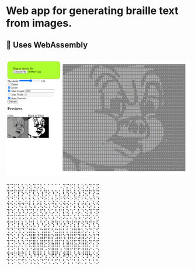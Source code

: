 # Web app for generating braille text from images.
## 🏃 Uses WebAssembly 
![screenshot of app](SS.png)
---
⢹⠩⡋⢇⢣⢑⢕⠹⡩⡣⡁⠁⠁⠁⠡⡙⡍⡫⡃⢇⢕⠱⡙⡍⡫
⢹⠩⡋⡏⡣⠣⡋⢏⢣⢱⢙⢕⠱⡑⡅⢇⢫⠣⡣⢱⢙⢍⠏⡝⠭
⢹⢙⢍⢇⠣⡃⡇⡣⡱⡙⡕⢅⢇⢕⢝⢹⢑⠕⡝⢍⢇⢣⠱⡹⢹
⢹⢑⢕⠹⡙⡍⢇⢣⢋⢇⢕⢱⠩⡣⡱⡙⡕⠕⡅⢇⢫⠣⡣⢱⢑
⢹⠱⡡⢣⠱⡹⡩⡣⡃⢏⢣⠱⡡⠣⡋⡇⢕⢱⠡⡣⡑⢕⢹⠩⡫
⢹⠩⡫⢹⠩⡣⡱⡩⡋⡫⢣⠣⡱⡑⢕⠝⡍⢇⢣⠱⡙⡝⢕⠱⣑
⢹⠩⡋⡇⢇⢕⢍⢇⢣⠱⡡⡣⢫⠹⡱⡱⡙⡝⡍⡏⡫⡙⡍⢏⢣
⢹⢙⢍⢫⢙⢍⣿⣗⢅⢳⣿⣯⠣⣓⣿⡇⡇⣽⣿⣿⡧⡱⡙⡍⢏ 
⢹⢑⢅⠇⡕⣑⢻⣿⢝⣽⡿⣿⡕⣻⣿⢱⢹⣿⡫⣹⣿⡣⡱⢹⢙
⢹⠩⡣⢣⠱⡩⡫⣿⣧⣿⡫⣻⣧⣿⡏⡇⣷⣿⣫⡹⣿⣗⠝⡍⡫
⢹⠩⡋⡇⡣⡱⡙⣽⣿⡿⡩⡻⣿⣿⢱⢙⣿⡟⡟⡟⢿⣿⡕⢅⢣
⢹⢙⢍⠫⢍⢇⢣⠹⡻⡣⢣⢙⢟⢏⢇⠽⡻⡣⡱⡙⢝⢻⠳⡑⢕
⢹⢑⠕⢍⠫⡣⢱⢑⢕⠹⡩⢣⢃⢏⠣⡣⢱⢩⠣⡣⡑⡅⢇⠣⡣